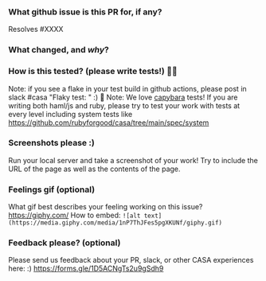### What github issue is this PR for, if any?
Resolves #XXXX

### What changed, and _why_?


### How is this **tested**? (please write tests!) 💖💪
Note: if you see a flake in your test build in github actions, please post in slack #casa "Flaky test: <link to failed build>" :) 💪
Note: We love [capybara](https://rubydoc.info/github/teamcapybara/capybara) tests! If you are writing both haml/js and ruby, please try to test your work with tests at every level including system tests like https://github.com/rubyforgood/casa/tree/main/spec/system 


### Screenshots please :)
Run your local server and take a screenshot of your work! Try to include the URL of the page as well as the contents of the page. 


### Feelings gif (optional)
What gif best describes your feeling working on this issue? https://giphy.com/
How to embed:
`![alt text](https://media.giphy.com/media/1nP7ThJFes5pgXKUNf/giphy.gif)`

### Feedback please? (optional)
Please send us feedback about your PR, slack, or other CASA experiences here: :) https://forms.gle/1D5ACNgTs2u9gSdh9
